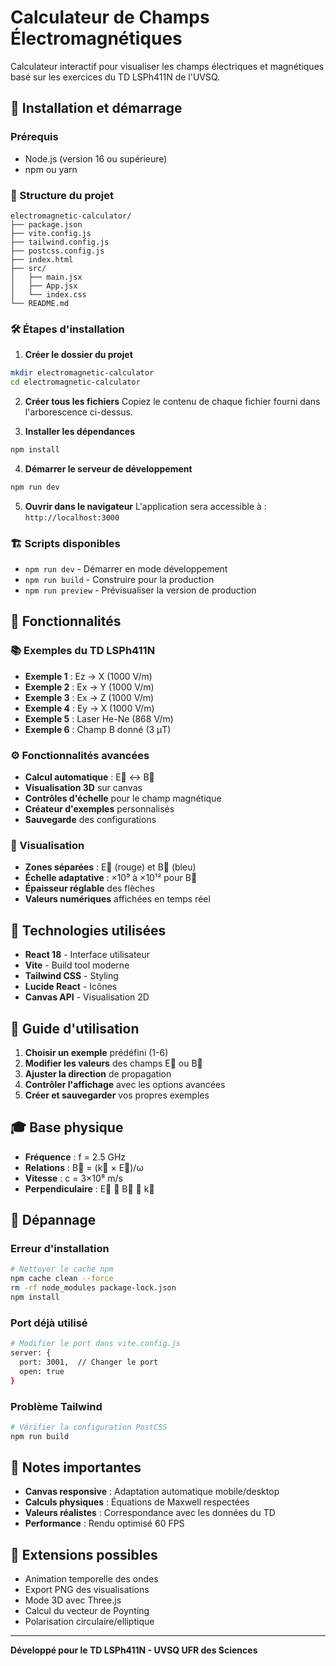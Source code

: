 # Calculateur de Champs Électromagnétiques

Calculateur interactif pour visualiser les champs électriques et magnétiques basé sur les exercices du TD LSPh411N de l'UVSQ.

## 🚀 Installation et démarrage

### Prérequis
- Node.js (version 16 ou supérieure)
- npm ou yarn

### 📁 Structure du projet
```
electromagnetic-calculator/
├── package.json
├── vite.config.js
├── tailwind.config.js
├── postcss.config.js
├── index.html
├── src/
│   ├── main.jsx
│   ├── App.jsx
│   └── index.css
└── README.md
```

### 🛠️ Étapes d'installation

1. **Créer le dossier du projet**
```bash
mkdir electromagnetic-calculator
cd electromagnetic-calculator
```

2. **Créer tous les fichiers**
Copiez le contenu de chaque fichier fourni dans l'arborescence ci-dessus.

3. **Installer les dépendances**
```bash
npm install
```

4. **Démarrer le serveur de développement**
```bash
npm run dev
```

5. **Ouvrir dans le navigateur**
L'application sera accessible à : `http://localhost:3000`

### 🏗️ Scripts disponibles

- `npm run dev` - Démarrer en mode développement
- `npm run build` - Construire pour la production
- `npm run preview` - Prévisualiser la version de production

## 🎯 Fonctionnalités

### 📚 Exemples du TD LSPh411N
- **Exemple 1** : Ez → X (1000 V/m)
- **Exemple 2** : Ex → Y (1000 V/m)  
- **Exemple 3** : Ex → Z (1000 V/m)
- **Exemple 4** : Ey → X (1000 V/m)
- **Exemple 5** : Laser He-Ne (868 V/m)
- **Exemple 6** : Champ B donné (3 μT)

### ⚙️ Fonctionnalités avancées
- **Calcul automatique** : E⃗ ↔ B⃗
- **Visualisation 3D** sur canvas
- **Contrôles d'échelle** pour le champ magnétique
- **Créateur d'exemples** personnalisés
- **Sauvegarde** des configurations

### 🎨 Visualisation
- **Zones séparées** : E⃗ (rouge) et B⃗ (bleu)
- **Échelle adaptative** : ×10⁹ à ×10¹² pour B⃗
- **Épaisseur réglable** des flèches
- **Valeurs numériques** affichées en temps réel

## 🔧 Technologies utilisées

- **React 18** - Interface utilisateur
- **Vite** - Build tool moderne
- **Tailwind CSS** - Styling
- **Lucide React** - Icônes
- **Canvas API** - Visualisation 2D

## 📖 Guide d'utilisation

1. **Choisir un exemple** prédéfini (1-6)
2. **Modifier les valeurs** des champs E⃗ ou B⃗
3. **Ajuster la direction** de propagation
4. **Contrôler l'affichage** avec les options avancées
5. **Créer et sauvegarder** vos propres exemples

## 🎓 Base physique

- **Fréquence** : f = 2.5 GHz
- **Relations** : B⃗ = (k⃗ × E⃗)/ω
- **Vitesse** : c = 3×10⁸ m/s
- **Perpendiculaire** : E⃗ ⟂ B⃗ ⟂ k⃗

## 🐛 Dépannage

### Erreur d'installation
```bash
# Nettoyer le cache npm
npm cache clean --force
rm -rf node_modules package-lock.json
npm install
```

### Port déjà utilisé
```bash
# Modifier le port dans vite.config.js
server: {
  port: 3001,  // Changer le port
  open: true
}
```

### Problème Tailwind
```bash
# Vérifier la configuration PostCSS
npm run build
```

## 📝 Notes importantes

- **Canvas responsive** : Adaptation automatique mobile/desktop
- **Calculs physiques** : Équations de Maxwell respectées
- **Valeurs réalistes** : Correspondance avec les données du TD
- **Performance** : Rendu optimisé 60 FPS

## 🎯 Extensions possibles

- Animation temporelle des ondes
- Export PNG des visualisations
- Mode 3D avec Three.js
- Calcul du vecteur de Poynting
- Polarisation circulaire/elliptique

---
**Développé pour le TD LSPh411N - UVSQ UFR des Sciences**
